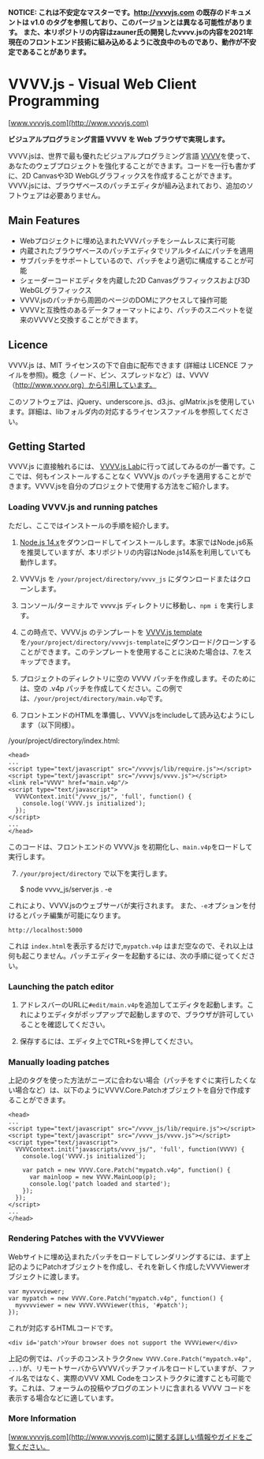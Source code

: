 **NOTICE: これは不安定なマスターです。http://vvvvjs.com の既存のドキュメントは v1.0 のタグを参照しており、このバージョンとは異なる可能性があります。**
**また、本リポジトリの内容はzauner氏の開発したvvvv.jsの内容を2021年現在のフロントエンド技術に組み込めるように改良中のものであり、動作が不安定であることがあります。**

VVVV.js - Visual Web Client Programming
=======================================

[www.vvvvjs.com](http://www.vvvvjs.com)

**ビジュアルプログラミング言語 VVVV を Web ブラウザで実現します。**

VVVV.jsは、世界で最も優れたビジュアルプログラミング言語 [VVVV](http://vvvv.org)を使って、あなたのウェブプロジェクトを強化することができます。コードを一行も書かずに、2D Canvasや3D WebGLグラフィックスを作成することができます。VVVV.jsには、ブラウザベースのパッチエディタが組み込まれており、追加のソフトウェアは必要ありません。

Main Features
-------------

* Webプロジェクトに埋め込まれたVVVパッチをシームレスに実行可能
* 内蔵されたブラウザベースのパッチエディタでリアルタイムにパッチを適用
* サブパッチをサポートしているので、パッチをより適切に構成することが可能
* シェーダーコードエディタを内蔵した2D Canvasグラフィックスおよび3D WebGLグラフィックス
* VVVV.jsのパッチから周囲のページのDOMにアクセスして操作可能
* VVVVと互換性のあるデータフォーマットにより、パッチのスニペットを従来のVVVVと交換することができます。

Licence
-------

VVVV.js は、MIT ライセンスの下で自由に配布できます (詳細は LICENCE ファイルを参照)。概念（ノード、ピン、スプレッドなど）は、VVVV（http://www.vvvv.org）から引用しています。

このソフトウェアは、jQuery、underscore.js、d3.js、glMatrix.jsを使用しています。詳細は、libフォルダ内の対応するライセンスファイルを参照してください。


Getting Started
---------------

VVVV.js に直接触れるには、 [VVVV.js Lab](http://lab.vvvvjs.com)に行って試してみるのが一番です。ここでは、何もインストールすることなく VVVV.js のパッチを適用することができます。VVVV.jsを自分のプロジェクトで使用する方法をご紹介します。


### Loading VVVV.js and running patches

ただし、ここではインストールの手順を紹介します。

1.  [Node.js 14.x](http://nodejs.org)をダウンロードしてインストールします。本家ではNode.js6系を推奨していますが、本リポジトリの内容はNode.js14系を利用していても動作します。

2. VVVV.js を `/your/project/directory/vvvv_js` にダウンロードまたはクローンします。

3. コンソール/ターミナルで vvvv.js ディレクトリに移動し、`npm i` を実行します。

4. この時点で、VVVV.js のテンプレートを [VVVV.js template](https://github.com/zauner/vvvv.js-template) を`/your/project/directory/vvvvjs-template`にダウンロード/クローンすることができます。このテンプレートを使用することに決めた場合は、7.をスキップできます。

5. プロジェクトのディレクトリに空の VVVV パッチを作成します。そのためには、空の .v4p パッチを作成してください。この例では、`/your/project/directory/main.v4p`です。

6. フロントエンドのHTMLを準備し、VVVV.jsをincludeして読み込むようにします（以下同様）。

/your/project/directory/index.html:

    <head>
    ...
    <script type="text/javascript" src="/vvvvjs/lib/require.js"></script>
    <script type="text/javascript" src="/vvvvjs/vvvv.js"></script>
    <link rel="VVVV" href="main.v4p"/>
    <script type="text/javascript">
      VVVVContext.init("/vvvv_js/", 'full', function() {
        console.log('VVVV.js initialized');
      });
    </script>
    ...
    </head>

このコードは、フロントエンドの VVVV.js を初期化し、`main.v4p`をロードして実行します。

7.  `/your/project/directory` で以下を実行します。

    $ node vvvv_js/server.js . -e

これにより、VVVV.jsのウェブサーバが実行されます。 また、`-e`オプションを付けるとパッチ編集が可能になります。

    http://localhost:5000

これは `index.html`を表示するだけで,`mypatch.v4p` はまだ空なので、それ以上は何も起こりません。パッチエディターを起動するには、次の手順に従ってください。


### Launching the patch editor

1. アドレスバーのURLに`#edit/main.v4p`を追加してエディタを起動します。これによりエディタがポップアップで起動しますので、ブラウザが許可していることを確認してください。

2. 保存するには、エディタ上でCTRL+Sを押してください。

### Manually loading patches

上記の<link>タグを使った方法がニーズに合わない場合（パッチをすぐに実行したくない場合など）は、以下のようにVVVV.Core.Patchオブジェクトを自分で作成することができます。

    <head>
    ...
    <script type="text/javascript" src="/vvvv_js/lib/require.js"></script>
    <script type="text/javascript" src="/vvvv_js/vvvv.js"></script>
    <script type="text/javascript">
      VVVVContext.init("javascripts/vvvv_js/", 'full', function(VVVV) {
        console.log('VVVV.js initialized');

        var patch = new VVVV.Core.Patch("mypatch.v4p", function() {
          var mainloop = new VVVV.MainLoop(p);
          console.log('patch loaded and started');
        });
      });
    </script>
    ...
    </head>

### Rendering Patches with the VVVViewer

Webサイトに埋め込まれたパッチをロードしてレンダリングするには、まず上記のようにPatchオブジェクトを作成し、それを新しく作成したVVVViewerオブジェクトに渡します。

    var myvvvviewer;
    var mypatch = new VVVV.Core.Patch("mypatch.v4p", function() {
      myvvvviewer = new VVVV.VVVViewer(this, '#patch');
    });

これが対応するHTMLコードです。

    <div id='patch'>Your browser does not support the VVVViewer</div>

上記の例では、パッチのコンストラクタ`new VVVV.Core.Patch("mypatch.v4p", ...)`が、リモートサーバからVVVVパッチファイルをロードしていますが、ファイル名ではなく、実際のVVV XML Codeをコンストラクタに渡すことも可能です。これは、フォーラムの投稿やブログのエントリに含まれる VVVV コードを表示する場合などに適しています。

### More Information

[www.vvvvjs.com](http://www.vvvvjs.com)に関する詳しい情報やガイドをご覧ください。
